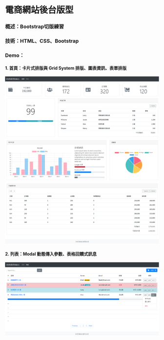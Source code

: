 # 電商網站後台版型
### 概述：Bootstrap切版練習
### 技術：HTML、CSS、Bootstrap
### Demo：
#### 1. 首頁：卡片式排版與 Grid System 排版、圖表資訊、表單排版
![readme01](https://github.com/IanSu0630/DashBoard/blob/master/readme_img/readme01.PNG)
![readme02](https://github.com/IanSu0630/DashBoard/blob/master/readme_img/readme02.PNG)
![readme03](https://github.com/IanSu0630/DashBoard/blob/master/readme_img/readme03.PNG)

#### 2. 列表：Modal 動態傳入參數、表格回饋式訊息
![readme04](https://github.com/IanSu0630/DashBoard/blob/master/readme_img/readme04.PNG)
